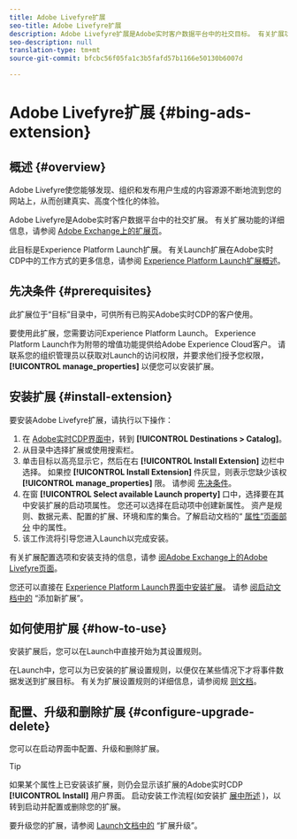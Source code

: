 ```yaml
---
title: Adobe Livefyre扩展
seo-title: Adobe Livefyre扩展
description: Adobe Livefyre扩展是Adobe实时客户数据平台中的社交目标。 有关扩展功能的详细信息，请参阅Adobe Exchange上的扩展页面。
seo-description: null
translation-type: tm+mt
source-git-commit: bfcbc56f05fa1c3b5fafd57b1166e50130b6007d

---
```



# Adobe Livefyre扩展 {#bing-ads-extension}

## 概述 {#overview}

Adobe Livefyre使您能够发现、组织和发布用户生成的内容源源不断地流到您的网站上，从而创建真实、高度个性化的体验。

Adobe Livefyre是Adobe实时客户数据平台中的社交扩展。 有关扩展功能的详细信息，请参阅 [Adobe Exchange上的扩展页](https://exchange.adobe.com/experiencecloud.details.100464.html)。

此目标是Experience Platform Launch扩展。 有关Launch扩展在Adobe实时CDP中的工作方式的更多信息，请参阅 [Experience Platform Launch扩展概述](/help/rtcdp/destinations/experience-platform-launch-extensions.md)。


## 先决条件 {#prerequisites}

此扩展位于“目标”目录中，可供所有已购买Adobe实时CDP的客户使用。

要使用此扩展，您需要访问Experience Platform Launch。 Experience Platform Launch作为附带的增值功能提供给Adobe Experience Cloud客户。 请联系您的组织管理员以获取对Launch的访问权限，并要求他们授予您权限， **[!UICONTROL manage_properties]** 以便您可以安装扩展。

## 安装扩展 {#install-extension}

要安装Adobe Livefyre扩展，请执行以下操作：

1. 在 [Adobe实时CDP界面中](http://platform.adobe.com/)，转到 **[!UICONTROL Destinations > Catalog]**。
2. 从目录中选择扩展或使用搜索栏。
3. 单击目标以高亮显示它，然后在右 **[!UICONTROL Install Extension]** 边栏中选择。 如果控 **[!UICONTROL Install Extension]** 件灰显，则表示您缺少该权 **[!UICONTROL manage_properties]** 限。 请参阅 [先决条件](#prerequisites)。
4. 在窗 **[!UICONTROL Select available Launch property]** 口中，选择要在其中安装扩展的启动项属性。 您还可以选择在启动项中创建新属性。 资产是规则、数据元素、配置的扩展、环境和库的集合。了解启动文档的“ [属性”页面部分](https://docs.adobe.com/content/help/en/launch/using/reference/admin/companies-and-properties.html#properties-page) 中的属性。
5. 该工作流将引导您进入Launch以完成安装。

有关扩展配置选项和安装支持的信息，请参 [阅Adobe Exchange上的Adobe Livefyre页面](https://exchange.adobe.com/experiencecloud.details.100464.html)。

您还可以直接在 [Experience Platform Launch界面中安装扩展](https://launch.adobe.com/)。 请参 [阅启动文档中的](https://docs.adobe.com/content/help/en/launch/using/reference/manage-resources/extensions/overview.html#add-a-new-extension) “添加新扩展”。


## 如何使用扩展 {#how-to-use}

安装扩展后，您可以在Launch中直接开始为其设置规则。

在Launch中，您可以为已安装的扩展设置规则，以便仅在某些情况下才将事件数据发送到扩展目标。 有关为扩展设置规则的详细信息，请参阅规 [则文档](https://docs.adobe.com/help/zh-Hans/launch/using/reference/manage-resources/rules.html)。

## 配置、升级和删除扩展 {#configure-upgrade-delete}

您可以在启动界面中配置、升级和删除扩展。

>[!TIP]
>
>如果某个属性上已安装该扩展，则仍会显示该扩展的Adobe实时CDP **[!UICONTROL Install]** 用户界面。 启动安装工作流程(如安装扩 [展中所述](#install-extension) )，以转到启动并配置或删除您的扩展。

要升级您的扩展，请参阅 [Launch文档中的](https://docs.adobe.com/content/help/en/launch/using/reference/manage-resources/extensions/extension-upgrade.html) “扩展升级”。

